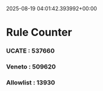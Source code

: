 2025-08-19 04:01:42.393992+00:00
# Rule Counter 
 ### UCATE : 537660

 ### Veneto : 509620

 ### Allowlist : 13930